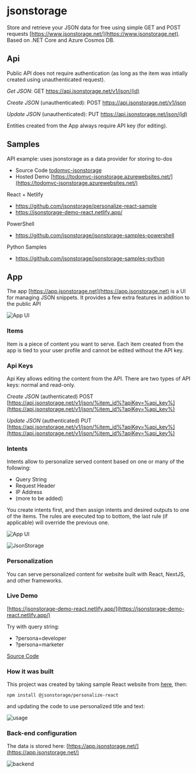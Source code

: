 # jsonstorage

Store and retrieve your JSON data for free using simple GET and POST requests [https://www.jsonstorage.net/](https://www.jsonstorage.net). Based on .NET Core and Azure Cosmos DB.

## Api

Public API does not require authentication (as long as the item was intially created using unauthenticated request).

*Get JSON*:
GET https://api.jsonstorage.net/v1/json/(id)

*Create JSON* (unauthenticated):
POST https://api.jsonstorage.net/v1/json

*Update JSON* (unauthenticated):
PUT https://api.jsonstorage.net/json/(id)

Entities created from the App always require API key (for editing).

## Samples

API example: uses jsonstorage as a data provider for storing to-dos
* Source Code [todomvc-jsonstorage](https://github.com/adoprog/todomvc-angular2-jsonstorage)
* Hosted Demo [https://todomvc-jsonstorage.azurewebsites.net/](https://todomvc-jsonstorage.azurewebsites.net/)

React + Netlify
* https://github.com/jsonstorage/personalize-react-sample
* https://jsonstorage-demo-react.netlify.app/

PowerShell
* https://github.com/jsonstorage/jsonstorage-samples-powershell

Python Samples
* https://github.com/jsonstorage/jsonstorage-samples-python

## App

The app [https://app.jsonstorage.net](https://app.jsonstorage.net) is a UI for managing JSON snippets. It provides a few extra features in addition to the public API

![App UI](/docs/images/app.png)

### Items

Item is a piece of content you want to serve. Each item created from the app is tied to your user profile and cannot be edited without the API key.

### Api Keys

Api Key allows editing the content from the API. There are two types of API keys: normal and read-only.

*Create JSON* (authenticated)
POST [https://api.jsonstorage.net/v1/json/%item_id%?apiKey=%api_key%](https://api.jsonstorage.net/v1/json/%item_id%?apiKey=%api_key%)

*Update JSON* (authenticated)
PUT [https://api.jsonstorage.net/v1/json/%item_id%?apiKey=%api_key%](https://api.jsonstorage.net/v1/json/%item_id%?apiKey=%api_key%)

### Intents

Intents allow to personalize served content based on one or many of the following:

* Query String
* Request Header
* IP Address
* (more to be added)

You create intents first, and then assign intents and desired outputs to one of the items. The rules are executed top to bottom, the last rule (if applicable) will override the previous one.

![App UI](/docs/images/virtual.png)

![JsonStorage](https://2.bp.blogspot.com/-iMkQcOCzFcs/WJI4rcHrLyI/AAAAAAAAEM4/Hcggu0JjauEY7NUpqioZIofZFyyuX1ffwCLcB/s1600/Plan.png)

### Personalization

You can serve personalized content for website built with React, NextJS, and other frameworks.

### Live Demo

[https://jsonstorage-demo-react.netlify.app/](https://jsonstorage-demo-react.netlify.app/)

Try with query string:

* ?persona=developer
* ?persona=marketer

[Source Code](https://github.com/adoprog/jsonstorage-demo-react)

### How it was built

This project was created by taking sample React website from [here](https://github.com/issaafalkattan/React-Landing-Page-Template), then:

```npm install @jsonstorage/personalize-react```

and updating the code to use personalized title and text:

![usage](/docs/images/usage.PNG)

### Back-end configuration

The data is stored here: [https://app.jsonstorage.net/](https://app.jsonstorage.net/)

![backend](/docs/images//backend.PNG)
